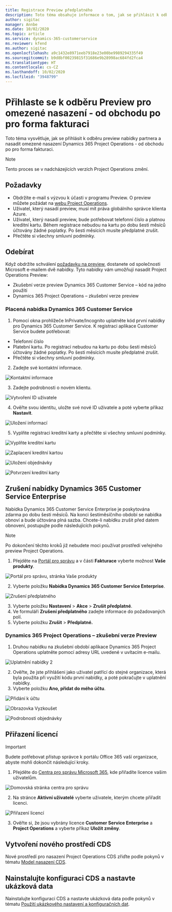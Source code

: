 ```yaml
---
title: Registrace Preview předplatného
description: Toto téma obsahuje informace o tom, jak se přihlásit k odběru a nasadit omezené nasazení Project Operations - od obchodu po pro forma fakturaci.
author: sigitac
manager: Annbe
ms.date: 10/02/2020
ms.topic: article
ms.service: dynamics-365-customerservice
ms.reviewer: kfend
ms.author: sigitac
ms.openlocfilehash: a9c1432e8971eeb7918e23e00be9989294335f49
ms.sourcegitcommit: b9d8bf00239815f31686e9b28998ac684fd2fca4
ms.translationtype: HT
ms.contentlocale: cs-CZ
ms.lasthandoff: 10/02/2020
ms.locfileid: "3948799"
---
```

# <a name="sign-up-for-a-preview-subscription-for-lite-deployment--deal-to-proforma-invoicing"></a>Přihlaste se k odběru Preview pro omezené nasazení - od obchodu po pro forma fakturaci

Toto téma vysvětluje, jak se přihlásit k odběru preview nabídky partnera a nasadit omezené nasazení Dynamics 365 Project Operations - od obchodu po pro forma fakturaci.

> [!NOTE]
> Tento proces se v nadcházejících verzích Project Operations změní.

## <a name="prerequisites"></a>Požadavky

- Obdržíte e-mail s výzvou k účasti v programu Preview. O preview můžete požádat na [webu Project Operations](https://dynamics.microsoft.com/en-us/project-operations/overview/).
- Uživatel, který nasadí preview, musí mít práva globálního správce klienta Azure.
- Uživatel, který nasadí preview, bude potřebovat telefonní číslo a platnou kreditní kartu. Během registrace nebudou na kartu po dobu šesti měsíců účtovány žádné poplatky. Po šesti měsících musíte předplatné zrušit. 
- Přečtěte si všechny smluvní podmínky.

## <a name="subscribe"></a>Odebírat

Když obdržíte schválení [požadavku na preview](https://forms.office.com/FormsPro/Pages/ResponsePage.aspx?id=v4j5cvGGr0GRqy180BHbR56j8lZs0FdAvwT75_WNFyxUMkRDV1NYQU5TNjE2VjhKOVBUNVg2R0s1NC4u), dostanete od společnosti Microsoft e-mailem dvě nabídky. Tyto nabídky vám umožňují nasadit Project Operations Preview:

- Zkušební verze preview Dynamics 365 Customer Service – kód na jedno použití
- Dynamics 365 Project Operations – zkušební verze preview

### <a name="dynamics-365-customer-service-paid-offer"></a>Placená nabídka Dynamics 365 Customer Service

1. Pomocí okna prohlížeče InPrivate/Incognito uplatněte kód první nabídky pro Dynamics 365 Customer Service. K registraci aplikace Customer Service budete potřebovat:

- Telefonní číslo
- Platební kartu. Po registraci nebudou na kartu po dobu šesti měsíců účtovány žádné poplatky. Po šesti měsících musíte předplatné zrušit.
- Přečtěte si všechny smluvní podmínky.

2. Zadejte své kontaktní informace.

![Kontaktní informace](./media/1ContactInformation.png)

3. Zadejte podrobnosti o novém klientu.

![Vytvoření ID uživatele](./media/2CreateUserID.png)

4. Ověřte svou identitu, uložte své nové ID uživatele a poté vyberte příkaz **Nastavit**.

![Uložení informací](./media/3SaveInfo.png)

5. Vyplňte registraci kreditní karty a přečtěte si všechny smluvní podmínky. 

![Vyplňte kreditní kartu](./media/4CompleteCreditCard.png)

![Zaplacení kreditní kartou](./media/5CreditCardCheckout.png)

![Uložení objednávky](./media/6SaveOrder.png)

![Potvrzení kreditní karty](./media/7Confirmation.png)

## <a name="cancel-the-dynamics-365-customer-service-enterprise-offer"></a>Zrušení nabídky Dynamics 365 Customer Service Enterprise

Nabídka Dynamics 365 Customer Service Enterprise je poskytována zdarma po dobu šesti měsíců. Na konci šestiměsíčního období se nabídka obnoví a bude účtována plná sazba. Chcete-li nabídku zrušit před datem obnovení, postupujte podle následujících pokynů. 

> [!NOTE]
> Po dokončení těchto kroků již nebudete moci používat prostředí veřejného preview Project Operations.

1. Přejděte na [Portál pro správu](https://admin.microsoft.com/) a v části **Fakturace** vyberte možnost **Vaše produkty**.

![Portál pro správu, stránka Vaše produkty](./media/8AdminPortal.png)

2. Vyberte položku **Nabídka Dynamics 365 Customer Service Enterprise**.

![Zrušení předplatného](./media/9CancelSubscription.png)

3. Vyberte položku **Nastavení** > **Akce** > **Zrušit předplatné**.
4. Ve formuláři **Zrušení předplatného** zadejte informace do požadovaných polí.
5. Vyberte položku **Zrušit** > **Předplatné.**

### <a name="dynamics-365-project-operations--preview-trial"></a>Dynamics 365 Project Operations – zkušební verze Preview

1. Druhou nabídku na zkušební období aplikace Dynamics 365 Project Operations uplatněte pomocí adresy URL uvedené v uvítacím e-mailu.

![Uplatnění nabídky 2](./media/10RedeemOffer2.png)

2. Ověřte, že jste přihlášeni jako uživatel patřící do stejné organizace, která byla použita při využití kódu první nabídky, a poté pokračujte v uplatnění nabídky. 
3. Vyberte položku **Ano, přidat do mého účtu**.

![Přidání k účtu](./media/11AddToAccount.png)

![Obrazovka Vyzkoušet](./media/12TryNow.png)

![Podrobnosti objednávky](./media/13Confirmation.png)

## <a name="assign-licenses"></a>Přiřazení licencí

> [!IMPORTANT]
> Budete potřebovat přístup správce k portálu Office 365 vaší organizace, abyste mohli dokončit následující kroky.

1. Přejděte do [Centra pro správu Microsoft 365](https://portal.office.com/), kde přiřadíte licence vašim uživatelům.

![Domovská stránka centra pro správu](./media/14AdminPortal.png)

2. Na stránce **Aktivní uživatelé** vyberte uživatele, kterým chcete přiřadit licenci.

![Přiřazení licencí](./media/15AssignLicenses.png)

3. Ověřte si, že jsou vybrány licence **Customer Service Enterprise** a **Project Operations** a vyberte příkaz **Uložit změny**.

## <a name="create-a-new-cds-environment"></a>Vytvoření nového prostředí CDS

Nové prostředí pro nasazení Project Operations CDS zřiďte podle pokynů v tématu [Model nasazení CDS](lite-deployment.md).

## <a name="install-a-cds-configuration-and-setup-demo-data"></a>Nainstalujte konfiguraci CDS a nastavte ukázková data

Nainstalujte konfiguraci CDS a nastavte ukázková data podle pokynů v tématu [Použití ukázkového nastavení a konfiguračních dat](lite-apply-demo-setup-config-data.md).
